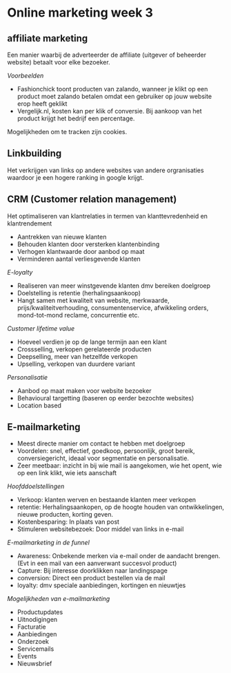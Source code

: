 # Online marketing week 3

## affiliate marketing

Een manier waarbij de adverteerder de affiliate (uitgever of beheerder website) betaalt voor elke bezoeker.

_Voorbeelden_

* Fashionchick toont producten van zalando, wanneer je klikt op een product moet zalando betalen omdat een gebruiker op jouw website erop heeft geklikt
* Vergelijk.nl, kosten kan per klik of conversie. Bij aankoop van het product krijgt het bedrijf een percentage.

Mogelijkheden om te tracken zijn cookies.

## Linkbuilding

Het verkrijgen van links op andere websites van andere orgranisaties waardoor je een hogere ranking in google krijgt.

## CRM (Customer relation management)

Het optimaliseren van klantrelaties in termen van klanttevredenheid en klantrendement

* Aantrekken van nieuwe klanten
* Behouden klanten door versterken klantenbinding
* Verhogen klantwaarde door aanbod op maat
* Verminderen aantal verliesgevende klanten

_E-loyalty_

* Realiseren van meer winstgevende klanten dmv bereiken doelgroep
* Doelstelling is retentie (herhalingsaankoop)
* Hangt samen met kwaliteit van website, merkwaarde, prijs/kwaliteitverhouding, consumentenservice, afwikkeling orders, mond-tot-mond reclame, concurrentie etc.

_Customer lifetime value_

* Hoeveel verdien je op de lange termijn aan een klant
* Crossselling, verkopen gerelateerde producten
* Deepselling, meer van hetzelfde verkopen
* Upselling, verkopen van duurdere variant

_Personalisatie_

* Aanbod op maat maken voor website bezoeker
* Behavioural targetting (baseren op eerder bezochte websites)
* Location based

## E-mailmarketing

* Meest directe manier om contact te hebben met doelgroep
* Voordelen: snel, effectief, goedkoop, persoonlijk, groot bereik, conversiegericht, ideaal voor segmentatie en personalisatie.
* Zeer meetbaar: inzicht in bij wie mail is aangekomen, wie het opent, wie op een link klikt, wie iets aanschaft

_Hoofddoelstellingen_

* Verkoop: klanten werven en bestaande klanten meer verkopen
* retentie: Herhalingsaankopen, op de hoogte houden van ontwikkelingen, nieuwe producten, korting geven.
* Kostenbesparing: In plaats van post
* Stimuleren websitebezoek: Door middel van links in e-mail

_E-mailmarketing in de funnel_

* Awareness: Onbekende merken via e-mail onder de aandacht brengen. (Evt in een mail van een aanverwant succesvol product)
* Capture: Bij interesse doorklikken naar landingspage
* conversion: Direct een product bestellen via de mail
* loyalty: dmv speciale aanbiedingen, kortingen en nieuwtjes

_Mogelijkheden van e-mailmarketing_

* Productupdates
* Uitnodigingen
* Facturatie
* Aanbiedingen
* Onderzoek
* Servicemails
* Events
* Nieuwsbrief
